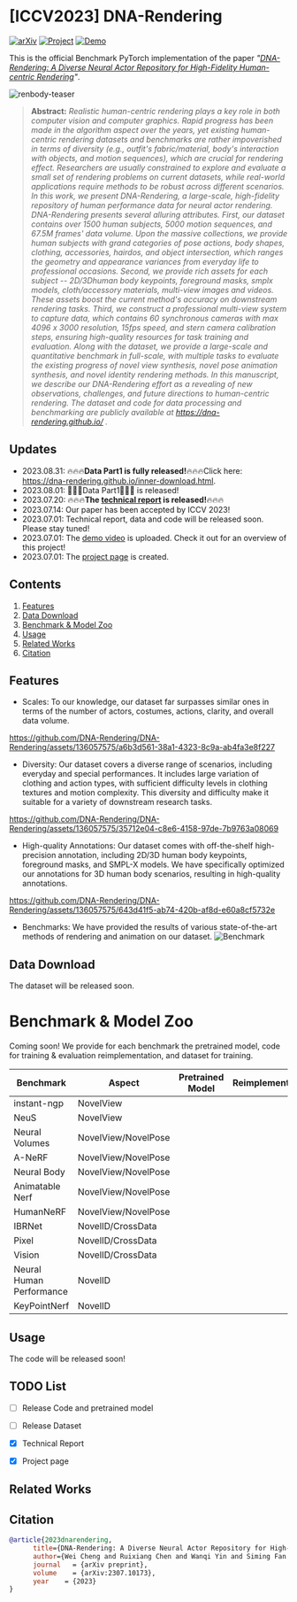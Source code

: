 # [ICCV2023] DNA-Rendering
[![arXiv](https://img.shields.io/badge/arXiv-2307.10173-b31b1b.svg)](https://arxiv.org/abs/2307.10173) <a href="https://dna-rendering.github.io/">
<img alt="Project" src="https://img.shields.io/badge/-Project%20Page-lightgrey?logo=Google%20Chrome&color=informational&logoColor=white"></a> 
<a href="https://youtu.be/xlhfvxvu7nc"><img alt="Demo" src="https://img.shields.io/badge/-Demo-ea3323?logo=youtube"></a> 

This is the official Benchmark PyTorch implementation of the paper *"[DNA-Rendering: A Diverse Neural Actor Repository for High-Fidelity Human-centric Rendering]()"*.



![renbody-teaser](https://github.com/DNA-Rendering/DNA-Rendering/assets/136057575/e64b8ca2-2490-46e7-a97e-a7bf05a0e34b)


> 
>
> **Abstract:** *Realistic human-centric rendering plays a key role in both computer vision and computer graphics. Rapid progress has been made in the algorithm aspect over the years, yet existing human-centric rendering datasets and benchmarks are rather impoverished in terms of diversity (e.g., outfit's fabric/material, body's interaction with objects, and motion sequences), which are crucial for rendering effect. Researchers are usually constrained to explore and evaluate a small set of rendering problems on current datasets, while real-world applications require methods to be robust across different scenarios. In this work, we present DNA-Rendering, a large-scale, high-fidelity repository of human performance data for neural actor rendering.
DNA-Rendering presents several alluring attributes. First, our dataset contains over 1500 human subjects, 5000 motion sequences, and 67.5M frames' data volume. Upon the massive collections, we provide human subjects with grand categories of pose actions, body shapes, clothing, accessories, hairdos, and object intersection,  which ranges the geometry and appearance variances from everyday life to professional occasions. Second, we provide rich assets for each subject -- 2D/3Dhuman body keypoints, foreground masks,  smplx models, cloth/accessory materials, multi-view images and videos. These assets boost the current method's accuracy on downstream rendering tasks. Third, we construct a professional multi-view system to capture data, which contains 60 synchronous cameras with max 4096 x 3000 resolution, 15fps speed, and stern camera calibration steps, ensuring high-quality resources for task training and evaluation.
Along with the dataset, we provide a large-scale and quantitative benchmark in full-scale, with multiple tasks to evaluate the existing progress of novel view synthesis, novel pose animation synthesis, and novel identity rendering methods. In this manuscript, we describe our DNA-Rendering effort as a revealing of new observations, challenges, and future directions to human-centric rendering. The dataset and code for data processing and benchmarking are publicly available at https://dna-rendering.github.io/ .* <br>

## Updates
- 2023.08.31: :fire::fire::fire:**Data Part1 is fully released!**:fire::fire::fire:Click here: https://dna-rendering.github.io/inner-download.html.
- 2023.08.01: 🍮🍮🍮Data Part1🍮🍮🍮 is released! 
- 2023.07.20: :fire::fire::fire:**The [technical report](https://arxiv.org/abs/2307.10173) is released!**:fire::fire::fire:
- 2023.07.14: Our paper has been accepted by ICCV 2023!
- 2023.07.01: Technical report, data and code will be released soon. Please stay tuned!
- 2023.07.01: The [demo video](https://www.youtube.com/watch?v=C5mtexVS3DU) is uploaded. Check it out for an overview of this project!
- 2023.07.01: The [project page](https://dna-rendering.github.io/) is created.


## Contents
1. [Features](#features)
2. [Data Download](#Data-Download)
3. [Benchmark & Model Zoo](#Benchmark-&-Model-Zoo)
4. [Usage](#Usage)
5. [Related Works](#Related-Works)
6. [Citation](#citation)
<!--6. [Acknowlegement](#Acknowlegement)-->


## Features
* Scales: To our knowledge, our dataset far surpasses similar ones in terms of the number of actors, costumes, actions, clarity, and overall data volume.
  
https://github.com/DNA-Rendering/DNA-Rendering/assets/136057575/a6b3d561-38a1-4323-8c9a-ab4fa3e8f227
* Diversity: Our dataset covers a diverse range of scenarios, including everyday and special performances. It includes large variation of clothing and action types, with sufficient difficulty levels in clothing textures and motion complexity. This diversity and difficulty make it suitable for a variety of downstream research tasks.


https://github.com/DNA-Rendering/DNA-Rendering/assets/136057575/35712e04-c8e6-4158-97de-7b9763a08069
* High-quality Annotations: Our dataset comes with off-the-shelf high-precision annotation, including 2D/3D human body keypoints, foreground masks, and SMPL-X models. We have specifically optimized our annotations for 3D human body scenarios, resulting in high-quality annotations.

https://github.com/DNA-Rendering/DNA-Rendering/assets/136057575/643d41f5-ab74-420b-af8d-e60a8cf5732e
* Benchmarks: We have provided the results of various state-of-the-art methods of rendering and animation on our dataset.
![Benchmark](https://github.com/DNA-Rendering/DNA-Rendering/assets/136057575/f4bd098a-48c9-4645-b65b-78e8760b8b5a)

## Data Download
The dataset will be released soon.

# Benchmark & Model Zoo

Coming soon! We provide for each benchmark the pretrained model, code for training & evaluation reimplementation, and dataset for training.

| Benchmark                          | Aspect                           | Pretrained Model                                                | Reimplementation                     | Dataset                          |
| -------------------------------    | -------------------------------  | ------------------------------------------------------------ | ---------------- | -------------------------------------------- |
| instant-ngp    | NovelView             |  | | |
| NeuS           | NovelView             |  | | |
| Neural Volumes | NovelView/NovelPose   |  | | |
| A-NeRF         | NovelView/NovelPose   |  | | |
| Neural Body    | NovelView/NovelPose   |  | | |
| Animatable Nerf| NovelView/NovelPose   |  | | |
| HumanNeRF      | NovelView/NovelPose   |  | | |
| IBRNet         | NovelID/CrossData     |  | | |
| Pixel          | NovelID/CrossData     |  | | |
| Vision         | NovelID/CrossData     |  | | |
| Neural Human Performance   | NovelID   |  | | |
| KeyPointNerf   | NovelID               |  | | |

## Usage
The code will be released soon!

## TODO List

- [ ] Release Code and pretrained model
- [ ] Release Dataset
- [x] Technical Report
- [x] Project page


## Related Works
## Citation

```bibtex
@article{2023dnarendering,
      title={DNA-Rendering: A Diverse Neural Actor Repository for High-Fidelity Human-centric Rendering}, 
      author={Wei Cheng and Ruixiang Chen and Wanqi Yin and Siming Fan and Keyu Chen and Honglin He and Huiwen Luo and Zhongang Cai and Jingbo Wang and Yang Gao and Zhengming Yu and Zhengyu Lin and Daxuan Ren and Lei Yang and Ziwei Liu and Chen Change Loy and Chen Qian and Wayne Wu and Dahua Lin and Bo Dai and Kwan-Yee Lin},
      journal   = {arXiv preprint},
      volume    = {arXiv:2307.10173},
      year    = {2023}
}
```
<!-- ## Acknowlegement -->

